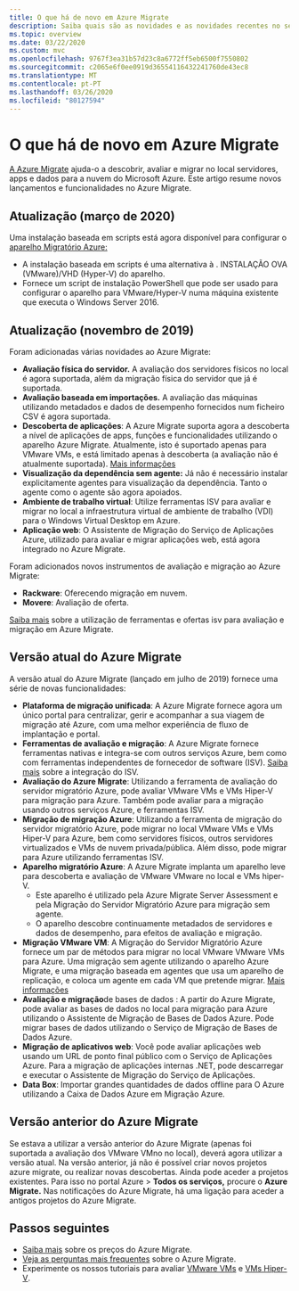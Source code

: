 ```yaml
---
title: O que há de novo em Azure Migrate
description: Saiba quais são as novidades e as novidades recentes no serviço Azure Migrate.
ms.topic: overview
ms.date: 03/22/2020
ms.custom: mvc
ms.openlocfilehash: 9767f3ea31b57d23c8a6772ff5eb6500f7550802
ms.sourcegitcommit: c2065e6f0ee0919d36554116432241760de43ec8
ms.translationtype: MT
ms.contentlocale: pt-PT
ms.lasthandoff: 03/26/2020
ms.locfileid: "80127594"
---
```

# <a name="whats-new-in-azure-migrate"></a>O que há de novo em Azure Migrate

[A Azure Migrate](migrate-services-overview.md) ajuda-o a descobrir, avaliar e migrar no local servidores, apps e dados para a nuvem do Microsoft Azure. Este artigo resume novos lançamentos e funcionalidades no Azure Migrate.

## <a name="update-march-2020"></a>Atualização (março de 2020)

Uma instalação baseada em scripts está agora disponível para configurar o [aparelho Migratório Azure:](migrate-appliance.md)

- A instalação baseada em scripts é uma alternativa à . INSTALAÇÃO OVA (VMware)/VHD (Hyper-V) do aparelho.
- Fornece um script de instalação PowerShell que pode ser usado para configurar o aparelho para VMware/Hyper-V numa máquina existente que executa o Windows Server 2016.

## <a name="update-november-2019"></a>Atualização (novembro de 2019)

Foram adicionadas várias novidades ao Azure Migrate:

- **Avaliação física do servidor.** A avaliação dos servidores físicos no local é agora suportada, além da migração física do servidor que já é suportada.
- **Avaliação baseada em importações.** A avaliação das máquinas utilizando metadados e dados de desempenho fornecidos num ficheiro CSV é agora suportada.
- **Descoberta de aplicações**: A Azure Migrate suporta agora a descoberta a nível de aplicações de apps, funções e funcionalidades utilizando o aparelho Azure Migrate. Atualmente, isto é suportado apenas para VMware VMs, e está limitado apenas à descoberta (a avaliação não é atualmente suportada). [Mais informações](how-to-discover-applications.md)
- **Visualização da dependência sem agente:** Já não é necessário instalar explicitamente agentes para visualização da dependência. Tanto o agente como o agente são agora apoiados.
- **Ambiente de trabalho virtual**: Utilize ferramentas ISV para avaliar e migrar no local a infraestrutura virtual de ambiente de trabalho (VDI) para o Windows Virtual Desktop em Azure.
- **Aplicação web**: O Assistente de Migração do Serviço de Aplicações Azure, utilizado para avaliar e migrar aplicações web, está agora integrado no Azure Migrate.

Foram adicionados novos instrumentos de avaliação e migração ao Azure Migrate:

- **Rackware**: Oferecendo migração em nuvem.
- **Movere**: Avaliação de oferta.

[Saiba mais](migrate-services-overview.md) sobre a utilização de ferramentas e ofertas isv para avaliação e migração em Azure Migrate.

## <a name="azure-migrate-current-version"></a>Versão atual do Azure Migrate

A versão atual do Azure Migrate (lançado em julho de 2019) fornece uma série de novas funcionalidades:

- **Plataforma de migração unificada**: A Azure Migrate fornece agora um único portal para centralizar, gerir e acompanhar a sua viagem de migração até Azure, com uma melhor experiência de fluxo de implantação e portal.
- **Ferramentas de avaliação e migração**: A Azure Migrate fornece ferramentas nativas e integra-se com outros serviços Azure, bem como com ferramentas independentes de fornecedor de software (ISV). [Saiba mais](migrate-services-overview.md#isv-integration) sobre a integração do ISV.
- **Avaliação do Azure Migrate**: Utilizando a ferramenta de avaliação do servidor migratório Azure, pode avaliar VMware VMs e VMs Hiper-V para migração para Azure. Também pode avaliar para a migração usando outros serviços Azure, e ferramentas ISV.
- **Migração de migração Azure**: Utilizando a ferramenta de migração do servidor migratório Azure, pode migrar no local VMware VMs e VMs Hiper-V para Azure, bem como servidores físicos, outros servidores virtualizados e VMs de nuvem privada/pública. Além disso, pode migrar para Azure utilizando ferramentas ISV.
- **Aparelho migratório Azure**: A Azure Migrate implanta um aparelho leve para descoberta e avaliação de VMware VMware no local e VMs hiper-V.
    - Este aparelho é utilizado pela Azure Migrate Server Assessment e pela Migração do Servidor Migratório Azure para migração sem agente.
    - O aparelho descobre continuamente metadados de servidores e dados de desempenho, para efeitos de avaliação e migração.  
- **Migração VMware VM**: A Migração do Servidor Migratório Azure fornece um par de métodos para migrar no local VMware VMware VMs para Azure.  Uma migração sem agente utilizando o aparelho Azure Migrate, e uma migração baseada em agentes que usa um aparelho de replicação, e coloca um agente em cada VM que pretende migrar. [Mais informações](server-migrate-overview.md)
 - **Avaliação e migração**de bases de dados : A partir do Azure Migrate, pode avaliar as bases de dados no local para migração para Azure utilizando o Assistente de Migração de Bases de Dados Azure. Pode migrar bases de dados utilizando o Serviço de Migração de Bases de Dados Azure.
- **Migração de aplicativos web**: Você pode avaliar aplicações web usando um URL de ponto final público com o Serviço de Aplicações Azure. Para a migração de aplicações internas .NET, pode descarregar e executar o Assistente de Migração do Serviço de Aplicações.
- **Data Box**: Importar grandes quantidades de dados offline para O Azure utilizando a Caixa de Dados Azure em Migração Azure.

## <a name="azure-migrate-previous-version"></a>Versão anterior do Azure Migrate

Se estava a utilizar a versão anterior do Azure Migrate (apenas foi suportada a avaliação dos VMware VMno no local), deverá agora utilizar a versão atual. Na versão anterior, já não é possível criar novos projetos azure migrate, ou realizar novas descobertas. Ainda pode aceder a projetos existentes. Para isso no portal Azure > **Todos os serviços,** procure o **Azure Migrate.** Nas notificações do Azure Migrate, há uma ligação para aceder a antigos projetos do Azure Migrate.



## <a name="next-steps"></a>Passos seguintes

- [Saiba mais](https://azure.microsoft.com/pricing/details/azure-migrate/) sobre os preços do Azure Migrate.
- [Veja as perguntas mais frequentes](resources-faq.md) sobre o Azure Migrate.
- Experimente os nossos tutoriais para avaliar [VMware VMs](tutorial-assess-vmware.md) e [VMs Hiper-V](tutorial-assess-hyper-v.md).
